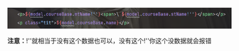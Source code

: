 ![image-20230520220014225](pages/image-20230520220014225.png)

**注意：**!''就相当于没有这个数据也可以，没有这个!''你这个没数据就会报错